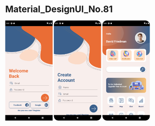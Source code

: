 # Material_DesignUI_No.81

<img src="Image/login.png" alt="LoginPage" width="30%" />
<img src="Image/Signup.png" alt="SignUpPage" width="30%" />
<img src="Image/main.png" alt="MainPage" width="30%" />
